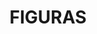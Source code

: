 ---
title: 'FIGURAS'
description: 'REPORTE DE PRACTICA DE FIGURAS'
pubDate: 'May 13, 2024'
heroImage: 'https://img.freepik.com/vector-gratis/gradiente-formas-cuadradas-geometricas-sobre-fondo-oscuro_23-2148424228.jpg?size=626&ext=jpg&ga=GA1.1.672697106.1714953600&semt=ais'
---